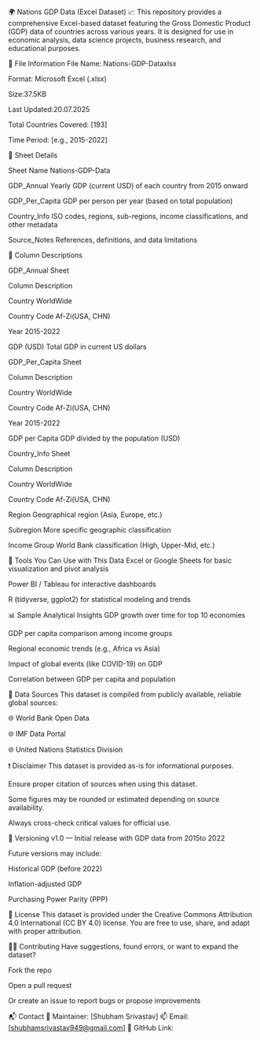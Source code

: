 🌍 Nations GDP Data (Excel Dataset) 📈
This repository provides a comprehensive Excel-based dataset featuring the Gross Domestic Product (GDP) data of countries across various years. It is designed for use in economic analysis, data science projects, business research, and educational purposes.

📁 File Information
File Name: Nations-GDP-Dataxlsx

Format: Microsoft Excel (.xlsx)

Size:37.5KB

Last Updated:20.07.2025

Total Countries Covered: [193]

Time Period: [e.g., 2015-2022]

📑 Sheet Details

Sheet Name	Nations-GDP-Data

GDP_Annual	Yearly GDP (current USD) of each country from 2015 onward

GDP_Per_Capita	GDP per person per year (based on total population)

Country_Info	ISO codes, regions, sub-regions, income classifications, and other metadata

Source_Notes	References, definitions, and data limitations

🧾 Column Descriptions

GDP_Annual Sheet

Column	Description

Country	 WorldWide

Country Code Af-Zi(USA, CHN)

Year	2015-2022

GDP (USD)	Total GDP in current US dollars

GDP_Per_Capita Sheet

Column	Description

Country	 WorldWide

Country Code	Af-Zi(USA, CHN)

Year	2015-2022

GDP per Capita	GDP divided by the population (USD)

Country_Info Sheet

Column	Description

Country	 WorldWide

Country Code Af-Zi(USA, CHN)

Region	Geographical region (Asia, Europe, etc.)

Subregion	More specific geographic classification

Income Group	World Bank classification (High, Upper-Mid, etc.)

🧠 Tools You Can Use with This Data
Excel or Google Sheets for basic visualization and pivot analysis

Power BI / Tableau for interactive dashboards


R (tidyverse, ggplot2) for statistical modeling and trends


📊 Sample Analytical Insights
GDP growth over time for top 10 economies

GDP per capita comparison among income groups

Regional economic trends (e.g., Africa vs Asia)

Impact of global events (like COVID-19) on GDP

Correlation between GDP per capita and population

📌 Data Sources
This dataset is compiled from publicly available, reliable global sources:

🌐 World Bank Open Data

🌐 IMF Data Portal

🌐 United Nations Statistics Division

❗ Disclaimer
This dataset is provided as-is for informational purposes.

Ensure proper citation of sources when using this dataset.

Some figures may be rounded or estimated depending on source availability.

Always cross-check critical values for official use.

🚀 Versioning
v1.0 — Initial release with GDP data from 2015to 2022

Future versions may include:

Historical GDP (before 2022)

Inflation-adjusted GDP

Purchasing Power Parity (PPP)

🧾 License
This dataset is provided under the Creative Commons Attribution 4.0 International (CC BY 4.0) license. You are free to use, share, and adapt with proper attribution.

🙋‍♂️ Contributing
Have suggestions, found errors, or want to expand the dataset?

Fork the repo

Open a pull request

Or create an issue to report bugs or propose improvements

📬 Contact
📧 Maintainer: [Shubham Srivastav]
📫 Email: [shubhamsrivastav949@gmail.com]
🔗 GitHub Link:
